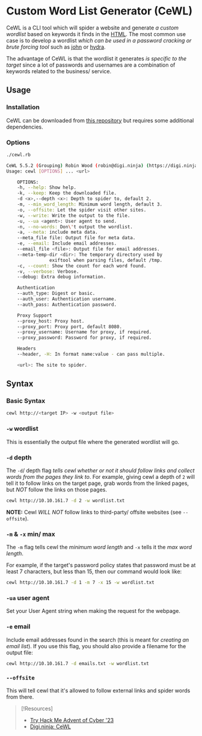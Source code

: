 
# Custom Word List Generator (CeWL)
CeWL is a CLI tool which will spider a website and generate *a custom wordlist* based on keywords it finds in the [HTML](/coding/markup/HTML.md). The most common use case is to develop a wordlist *which can be used in a password cracking or brute forcing tool* such as [john](../../cracking/tools/john.md) or [hydra](../../cracking/tools/hydra.md).

The advantage of CeWL is that the wordlist it generates *is specific to the target* since a lot of passwords and usernames are a combination of keywords related to the business/ service.
## Usage
### Installation
CeWL can be downloaded from [this repository](https://github.com/digininja/CeWL) but requires some additional dependencies.
### Options
```bash
./cewl.rb

CeWL 5.5.2 (Grouping) Robin Wood (robin@digi.ninja) (https://digi.ninja/)
Usage: cewl [OPTIONS] ... <url>

    OPTIONS:
	-h, --help: Show help.
	-k, --keep: Keep the downloaded file.
	-d <x>,--depth <x>: Depth to spider to, default 2.
	-m, --min_word_length: Minimum word length, default 3.
	-o, --offsite: Let the spider visit other sites.
	-w, --write: Write the output to the file.
	-u, --ua <agent>: User agent to send.
	-n, --no-words: Don\'t output the wordlist.
	-a, --meta: include meta data.
	--meta_file file: Output file for meta data.
	-e, --email: Include email addresses.
	--email_file <file>: Output file for email addresses.
	--meta-temp-dir <dir>: The temporary directory used by 
				exiftool when parsing files, default /tmp.
	-c, --count: Show the count for each word found.
	-v, --verbose: Verbose.
	--debug: Extra debug information.

	Authentication
	--auth_type: Digest or basic.
	--auth_user: Authentication username.
	--auth_pass: Authentication password.

	Proxy Support
	--proxy_host: Proxy host.
	--proxy_port: Proxy port, default 8080.
	--proxy_username: Username for proxy, if required.
	--proxy_password: Password for proxy, if required.

	Headers
	--header, -H: In format name:value - can pass multiple.

    <url>: The site to spider.
```
## Syntax
### Basic Syntax
```bash
cewl http://<target IP> -w <output file>
```
### `-w` wordlist
This is essentially the output file where the generated wordlist will go.
### `-d` depth
The `-d`/ depth flag *tells cewl whether or not it should follow links and collect words from the pages they link to*. For example, giving cewl a depth of `2` will tell it to follow links on the target page, grab words from the linked pages, but *NOT* follow the links on those pages.
```bash
cewl http://10.10.161.7 -d 2 -w wordlist.txt
```
**NOTE:** Cewl *WILL NOT* follow links to third-party/ offsite websites (see `--offsite`).
### `-m` & `-x` min/ max
The `-m` flag tells cewl the *minimum word length* and `-x` tells it the *max word length*.

For example, if the target's password policy states that password must be at least 7 characters, but less than 15, then our command would look like:
```bash
cewl http://10.10.161.7 -d 1 -m 7 -x 15 -w wordlist.txt
```
### `-ua` user agent
Set your User Agent string when making the request for the webpage.
### `-e` email
Include email addresses found in the search (this is meant for *creating an email list*). If you use this flag, you should also provide a filename for the output file:
```bash
cewl http://10.10.161.7 -d emails.txt -w wordlist.txt
```
### `--offsite`
This will tell cewl that it's allowed to follow external links and spider words from there.

> [!Resources]
> - [Try Hack Me Advent of Cyber '23](https://tryhackme.com/room/adventofcyber2023)
> - [Digi.ninja: CeWL](https://digi.ninja/projects/cewl.php#usage)




